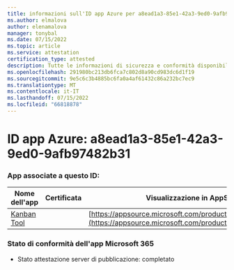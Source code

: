 ```yaml
---
title: informazioni sull'ID app Azure per a8ead1a3-85e1-42a3-9ed0-9afb97482b31
ms.author: elmalova
author: elenamalova
manager: tonybal
ms.date: 07/15/2022
ms.topic: article
ms.service: attestation
certification_type: attested
description: Tutte le informazioni di sicurezza e conformità disponibili per a8ead1a3-85e1-42a3-9ed0-9afb97482b31.
ms.openlocfilehash: 291980bc213db6fca7c802d8a90cd983dc6d1f19
ms.sourcegitcommit: 9e5c6c3b4885bc6fa0a4af61432c86a232bc7ec9
ms.translationtype: MT
ms.contentlocale: it-IT
ms.lasthandoff: 07/15/2022
ms.locfileid: "66818878"
---
```

# <a name="azure-app-id-a8ead1a3-85e1-42a3-9ed0-9afb97482b31"></a>ID app Azure: a8ead1a3-85e1-42a3-9ed0-9afb97482b31


### <a name="apps-associated-with-this-id"></a>App associate a questo ID:
| **Nome dell'app** | **Certificata** | **Visualizzazione in AppSource** |
|--------------|---------------|-----------------------|
| [Kanban Tool](../forward/WA200002121.md) |  | [https://appsource.microsoft.com/product/office/WA200002121](https://appsource.microsoft.com/product/office/WA200002121) |

### <a name="microsoft-365-app-compliance-status"></a>Stato di conformità dell'app Microsoft 365
- Stato attestazione server di pubblicazione: completato
